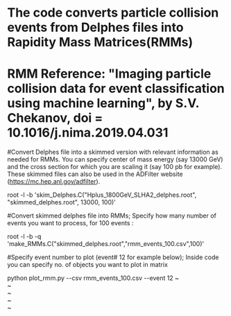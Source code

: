 # The code converts particle collision events from Delphes files into Rapidity Mass Matrices(RMMs)
# RMM Reference: "Imaging particle collision data for event classification using machine learning", by S.V. Chekanov, doi = 10.1016/j.nima.2019.04.031

#Convert Delphes file into a skimmed version with relevant information as needed for RMMs. You can specify center of mass energy (say 13000 GeV) and the cross section for which you are scaling it (say 100 pb for example). These skimmed files can also be used in the ADFilter website (https://mc.hep.anl.gov/adfilter).

root -l -b 'skim_Delphes.C("Hplus_1800GeV_SLHA2_delphes.root", "skimmed_delphes.root", 13000, 100)'

#Convert skimmed delphes file into RMMs; Specify how many number of events you want to process, for 100 events :

root -l -b -q 'make_RMMs.C("skimmed_delphes.root","rmm_events_100.csv",100)'

#Specify event number to plot (event# 12 for example below); Inside code you can specify no. of objects you want to plot in matrix

python plot_rmm.py --csv rmm_events_100.csv --event 12
~                                                                                                                                                           
~                                                                                                                                                           
~                                                                                                                                                           
~                                                                                                                                                           
~       
